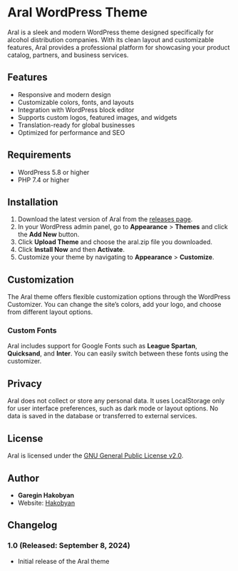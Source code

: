 # Aral WordPress Theme

Aral is a sleek and modern WordPress theme designed specifically for alcohol distribution companies. With its clean layout and customizable features, Aral provides a professional platform for showcasing your product catalog, partners, and business services.

## Features

- Responsive and modern design
- Customizable colors, fonts, and layouts
- Integration with WordPress block editor
- Supports custom logos, featured images, and widgets
- Translation-ready for global businesses
- Optimized for performance and SEO

## Requirements

- WordPress 5.8 or higher
- PHP 7.4 or higher

## Installation

1. Download the latest version of Aral from the [releases page](https://github.com/username/aral-theme/releases).
2. In your WordPress admin panel, go to **Appearance** > **Themes** and click the **Add New** button.
3. Click **Upload Theme** and choose the aral.zip file you downloaded.
4. Click **Install Now** and then **Activate**.
5. Customize your theme by navigating to **Appearance** > **Customize**.

## Customization

The Aral theme offers flexible customization options through the WordPress Customizer. You can change the site’s colors, add your logo, and choose from different layout options.

### Custom Fonts

Aral includes support for Google Fonts such as **League Spartan**, **Quicksand**, and **Inter**. You can easily switch between these fonts using the customizer.

## Privacy

Aral does not collect or store any personal data. It uses LocalStorage only for user interface preferences, such as dark mode or layout options. No data is saved in the database or transferred to external services.

## License

Aral is licensed under the [GNU General Public License v2.0](http://www.gnu.org/licenses/gpl-2.0.html).

## Author

- **Garegin Hakobyan**
- Website: [Hakobyan](https://hakobyan.vercel.app)

## Changelog

### 1.0 (Released: September 8, 2024)
- Initial release of the Aral theme
